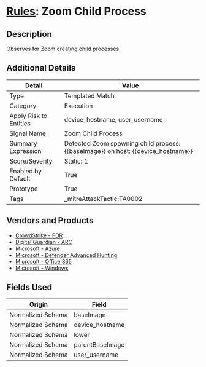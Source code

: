 # [Rules](README.md): Zoom Child Process

## Description
Observes for Zoom creating child processes

## Additional Details
|Detail|Value|
|----|----|
|Type|Templated Match|
|Category|Execution|
|Apply Risk to Entities|device_hostname, user_username|
|Signal Name|Zoom Child Process|
|Summary Expression|Detected Zoom spawning child process: {{baseImage}} on host: {{device_hostname}}|
|Score/Severity|Static: 1|
|Enabled by Default|True|
|Prototype|True|
|Tags|_mitreAttackTactic:TA0002|
## Vendors and Products
- [CrowdStrike - FDR](../products/569a3a44-c29f-492e-bcf4-5dc04e2ab0f3.md)
- [Digital Guardian - ARC](../products/975d678e-eb46-4155-9427-0fa307971fcd.md)
- [Microsoft - Azure](../products/a1225af5-e778-4068-a9a2-47da93d1ff24.md)
- [Microsoft - Defender Advanced Hunting](../products/3382523e-2072-41bd-b50b-6b148957d0b0.md)
- [Microsoft - Office 365](../products/d3ed003d-5ddd-4c7a-bea5-63eae6311833.md)
- [Microsoft - Windows](../products/1ff7546c-cb36-4a24-87f7-89d2cecc5761.md)


## Fields Used

|Origin|Field|
|----|----|
|Normalized Schema|baseImage|
|Normalized Schema|device_hostname|
|Normalized Schema|lower|
|Normalized Schema|parentBaseImage|
|Normalized Schema|user_username|


